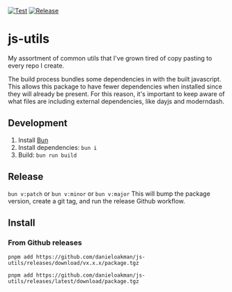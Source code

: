 [![Test](https://github.com/danieloakman/js-utils/actions/workflows/test.yml/badge.svg)](https://github.com/danieloakman/js-utils/actions/workflows/test.yml) [![Release](https://github.com/danieloakman/js-utils/actions/workflows/release.yml/badge.svg)](https://github.com/danieloakman/js-utils/actions/workflows/release.yml)

# js-utils

My assortment of common utils that I've grown tired of copy pasting to every repo I create.

The build process bundles some dependencies in with the built javascript. This allows this package to have fewer dependencies when installed since they will already be present. For this reason, it's important to keep aware of what files are including external dependencies, like dayjs and moderndash.

## Development

1. Install [Bun](https://bun.sh/)
2. Install dependencies: `bun i`
3. Build: `bun run build`

## Release

`bun v:patch` or `bun v:minor` or `bun v:major`
This will bump the package version, create a git tag, and run the release Github workflow.

## Install

### From Github releases

`pnpm add https://github.com/danieloakman/js-utils/releases/download/vx.x.x/package.tgz`

`pnpm add https://github.com/danieloakman/js-utils/releases/latest/download/package.tgz`
